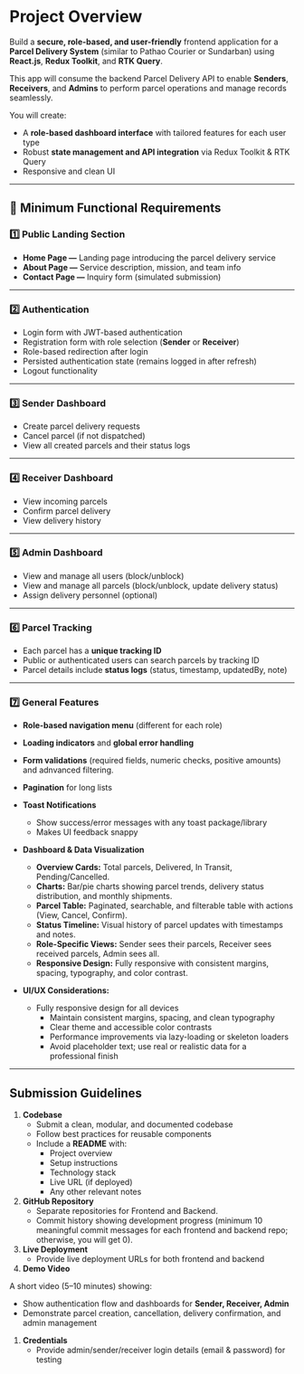 # **Project Overview**

Build a **secure, role-based, and user-friendly** frontend application for a **Parcel Delivery System** (similar to Pathao Courier or Sundarban) using **React.js**, **Redux Toolkit**, and **RTK Query**.

This app will consume the backend Parcel Delivery API to enable **Senders**, **Receivers**, and **Admins** to perform parcel operations and manage records seamlessly.

You will create:

- A **role-based dashboard interface** with tailored features for each user type
- Robust **state management and API integration** via Redux Toolkit & RTK Query
- Responsive and clean UI

---

## **📌 Minimum Functional Requirements**

### **1️⃣ Public Landing Section**

- **Home Page —** Landing page introducing the parcel delivery service
- **About Page —** Service description, mission, and team info
- **Contact Page —** Inquiry form (simulated submission)

---

### **2️⃣ Authentication**

- Login form with JWT-based authentication
- Registration form with role selection (**Sender** or **Receiver**)
- Role-based redirection after login
- Persisted authentication state (remains logged in after refresh)
- Logout functionality

---

### **3️⃣ Sender Dashboard**

- Create parcel delivery requests
- Cancel parcel (if not dispatched)
- View all created parcels and their status logs

---

### **4️⃣ Receiver Dashboard**

- View incoming parcels
- Confirm parcel delivery
- View delivery history

---

### **5️⃣ Admin Dashboard**

- View and manage all users (block/unblock)
- View and manage all parcels (block/unblock, update delivery status)
- Assign delivery personnel (optional)

---

### **6️⃣ Parcel Tracking**

- Each parcel has a **unique tracking ID**
- Public or authenticated users can search parcels by tracking ID
- Parcel details include **status logs** (status, timestamp, updatedBy, note)

---

### **7️⃣ General Features**

- **Role-based navigation menu** (different for each role)
- **Loading indicators** and **global error handling**
- **Form validations** (required fields, numeric checks, positive amounts)  and adnvanced filtering.
- **Pagination** for long lists
- **Toast Notifications**
  
  - Show success/error messages with any toast package/library
  - Makes UI feedback snappy
  
- **Dashboard & Data Visualization**
  - **Overview Cards:** Total parcels, Delivered, In Transit, Pending/Cancelled.  
  - **Charts:** Bar/pie charts showing parcel trends, delivery status distribution, and monthly shipments.  
  - **Parcel Table:** Paginated, searchable, and filterable table with actions (View, Cancel, Confirm).  
  - **Status Timeline:** Visual history of parcel updates with timestamps and notes.  
  - **Role-Specific Views:** Sender sees their parcels, Receiver sees received parcels, Admin sees all.  
  - **Responsive Design:** Fully responsive with consistent margins, spacing, typography, and color contrast.

- **UI/UX Considerations:**
  
  - Fully responsive design for all devices
    - Maintain consistent margins, spacing, and clean typography
    - Clear theme and accessible color contrasts
    - Performance improvements via lazy-loading or skeleton loaders
    - Avoid placeholder text; use real or realistic data for a professional finish

---

## **Submission Guidelines**

1. **Codebase**
    - Submit a clean, modular, and documented codebase
    - Follow best practices for reusable components
    - Include a **README** with:
        - Project overview
        - Setup instructions
        - Technology stack
        - Live URL (if deployed)
        - Any other relevant notes
2. **GitHub Repository**
    - Separate repositories for Frontend and Backend.
    - Commit history showing development progress (minimum 10 meaningful commit messages for each frontend and backend repo; otherwise, you will get 0).
3. **Live Deployment**
    - Provide live deployment URLs for both frontend and backend
4. **Demo Video**

A short video (5–10 minutes) showing:

- Show authentication flow and dashboards for **Sender, Receiver, Admin**
- Demonstrate parcel creation, cancellation, delivery confirmation, and admin management
  
1. **Credentials**
    - Provide admin/sender/receiver login details (email & password) for testing
